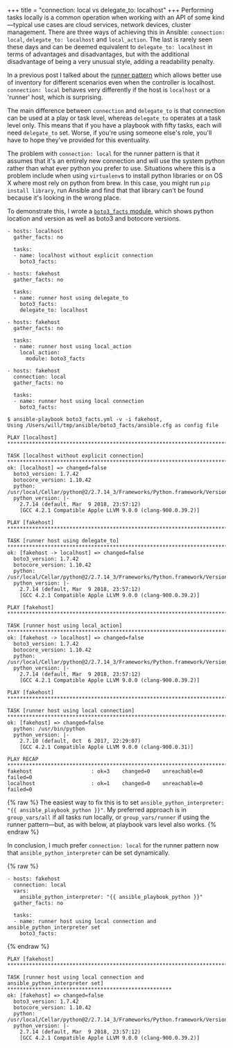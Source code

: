+++
title = "connection: local vs delegate_to: localhost"
+++
Performing tasks locally is a common operation when working with an API of some
kind&mdash;typical use cases are cloud services, network devices, cluster
management. There are three ways of achieving this in Ansible: `connection:
local`, `delegate_to: localhost` and `local_action`. The last is rarely seen these
days and can be deemed equivalent to `delegate_to: localhost` in terms of
advantages and disadvantages, but with the additional disadvantage of being
a very unusual style, adding a readability penalty.

In a previous post I talked about the
[runner pattern](http://willthames.github.io/2017/10/31/making-the-most-of-inventory.html)
which allows better use of inventory for different scenarios even when the
controller is localhost. `connection: local` behaves very differently
if the host is `localhost` or a 'runner' host, which is surprising.

The main difference between `connection` and `delegate_to` is that connection can
be used at a play or task level, whereas `delegate_to` operates at a task level
only. This means that if you have a playbook with fifty tasks, each will need
`delegate_to` set. Worse, if you're using someone else's role, you'll have to
hope they've provided for this eventuality.

The problem with `connection: local` for the runner pattern is that it assumes
that it's an entirely new connection and will use the system python rather than
what ever python you prefer to use. Situations where this is a problem include
when using `virtualenv`s to install python libraries or on OS X where most rely
on python from brew. In this case, you might run `pip install library`, run
Ansible and find that that library can't be found because it's looking in the
wrong place.

To demonstrate this, I wrote a [`boto3_facts` module](https://github.com/ansible/ansible/pull/42083),
which shows python location and version as well as boto3 and botocore versions.

```
- hosts: localhost
  gather_facts: no

  tasks:
  - name: localhost without explicit connection
    boto3_facts:

- hosts: fakehost
  gather_facts: no

  tasks:
  - name: runner host using delegate_to
    boto3_facts:
    delegate_to: localhost

- hosts: fakehost
  gather_facts: no

  tasks:
  - name: runner host using local_action
    local_action:
      module: boto3_facts

- hosts: fakehost
  connection: local
  gather_facts: no

  tasks:
  - name: runner host using local connection
    boto3_facts:
```

```
$ ansible-playbook boto3_facts.yml -v -i fakehost,
Using /Users/will/tmp/ansible/boto3_facts/ansible.cfg as config file

PLAY [localhost] *****************************************************************************************************************

TASK [localhost without explicit connection] *************************************************************************************
ok: [localhost] => changed=false
  boto3_version: 1.7.42
  botocore_version: 1.10.42
  python: /usr/local/Cellar/python@2/2.7.14_3/Frameworks/Python.framework/Versions/2.7/Resources/Python.app/Contents/MacOS/Python
  python_version: |-
    2.7.14 (default, Mar  9 2018, 23:57:12)
    [GCC 4.2.1 Compatible Apple LLVM 9.0.0 (clang-900.0.39.2)]

PLAY [fakehost] ******************************************************************************************************************

TASK [runner host using delegate_to] *********************************************************************************************
ok: [fakehost -> localhost] => changed=false
  boto3_version: 1.7.42
  botocore_version: 1.10.42
  python: /usr/local/Cellar/python@2/2.7.14_3/Frameworks/Python.framework/Versions/2.7/Resources/Python.app/Contents/MacOS/Python
  python_version: |-
    2.7.14 (default, Mar  9 2018, 23:57:12)
    [GCC 4.2.1 Compatible Apple LLVM 9.0.0 (clang-900.0.39.2)]

PLAY [fakehost] ******************************************************************************************************************

TASK [runner host using local_action] ********************************************************************************************
ok: [fakehost -> localhost] => changed=false
  boto3_version: 1.7.42
  botocore_version: 1.10.42
  python: /usr/local/Cellar/python@2/2.7.14_3/Frameworks/Python.framework/Versions/2.7/Resources/Python.app/Contents/MacOS/Python
  python_version: |-
    2.7.14 (default, Mar  9 2018, 23:57:12)
    [GCC 4.2.1 Compatible Apple LLVM 9.0.0 (clang-900.0.39.2)]

PLAY [fakehost] ******************************************************************************************************************

TASK [runner host using local connection] ****************************************************************************************
ok: [fakehost] => changed=false
  python: /usr/bin/python
  python_version: |-
    2.7.10 (default, Oct  6 2017, 22:29:07)
    [GCC 4.2.1 Compatible Apple LLVM 9.0.0 (clang-900.0.31)]

PLAY RECAP ***********************************************************************************************************************
fakehost                   : ok=3    changed=0    unreachable=0    failed=0
localhost                  : ok=1    changed=0    unreachable=0    failed=0
```

{% raw %}
The easiest way to fix this is to set `ansible_python_interpreter: "{{ ansible_playbook_python }}"`.
My preferred approach is in `group_vars/all` if all tasks run locally, or
`group_vars/runner` if using the runner pattern&mdash;but, as with below, at playbook vars
level also works.
{% endraw %}

In conclusion, I much prefer `connection: local` for the runner pattern now that
`ansible_python_interpreter` can be set dynamically.

{% raw %}
```
- hosts: fakehost
  connection: local
  vars:
    ansible_python_interpreter: "{{ ansible_playbook_python }}"
  gather_facts: no

  tasks:
  - name: runner host using local connection and ansible_python_interpreter set
    boto3_facts:
```
{% endraw %}

```
PLAY [fakehost] ******************************************************************************************************************

TASK [runner host using local connection and ansible_python_interpreter set] *****************************************************
ok: [fakehost] => changed=false
  boto3_version: 1.7.42
  botocore_version: 1.10.42
  python: /usr/local/Cellar/python@2/2.7.14_3/Frameworks/Python.framework/Versions/2.7/Resources/Python.app/Contents/MacOS/Python
  python_version: |-
    2.7.14 (default, Mar  9 2018, 23:57:12)
    [GCC 4.2.1 Compatible Apple LLVM 9.0.0 (clang-900.0.39.2)]
```
